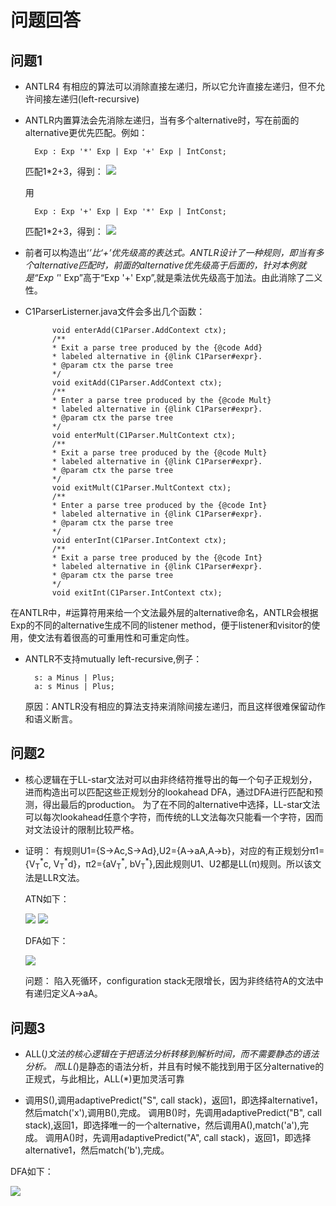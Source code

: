 # 问题回答
## 问题1

* ANTLR4 有相应的算法可以消除直接左递归，所以它允许直接左递归，但不允许间接左递归(left-recursive)
* ANTLR内置算法会先消除左递归，当有多个alternative时，写在前面的alternative更优先匹配。例如：
  
        Exp : Exp '*' Exp | Exp '+' Exp | IntConst;

    匹配1*2+3，得到：
    ![](./true.png)  


    用

        Exp : Exp '+' Exp | Exp '*' Exp | IntConst;

    匹配1*2+3，得到：
    ![](./false.png)  

* 前者可以构造出‘*’比‘+’优先级高的表达式。ANTLR设计了一种规则，即当有多个alternative匹配时，前面的alternative优先级高于后面的，针对本例就是“Exp '*' Exp”高于“Exp '+' Exp”,就是乘法优先级高于加法。由此消除了二义性。
* C1ParserListerner.java文件会多出几个函数：
  
            void enterAdd(C1Parser.AddContext ctx);
            /**
            * Exit a parse tree produced by the {@code Add}
            * labeled alternative in {@link C1Parser#expr}.
            * @param ctx the parse tree
            */
            void exitAdd(C1Parser.AddContext ctx);
            /**
            * Enter a parse tree produced by the {@code Mult}
            * labeled alternative in {@link C1Parser#expr}.
            * @param ctx the parse tree
            */
            void enterMult(C1Parser.MultContext ctx);
            /**
            * Exit a parse tree produced by the {@code Mult}
            * labeled alternative in {@link C1Parser#expr}.
            * @param ctx the parse tree
            */
            void exitMult(C1Parser.MultContext ctx);
            /**
            * Enter a parse tree produced by the {@code Int}
            * labeled alternative in {@link C1Parser#expr}.
            * @param ctx the parse tree
            */
            void enterInt(C1Parser.IntContext ctx);
            /**
            * Exit a parse tree produced by the {@code Int}
            * labeled alternative in {@link C1Parser#expr}.
            * @param ctx the parse tree
            */
            void exitInt(C1Parser.IntContext ctx);

在ANTLR中，#运算符用来给一个文法最外层的alternative命名，ANTLR会根据Exp的不同的alternative生成不同的listener method，便于listener和visitor的使用，使文法有着很高的可重用性和可重定向性。

* ANTLR不支持mutually left-recursive,例子：

        s: a Minus | Plus;
        a: s Minus | Plus;
    原因：ANTLR没有相应的算法支持来消除间接左递归，而且这样很难保留动作和语义断言。

## 问题2

* 核心逻辑在于LL-star文法对可以由非终结符推导出的每一个句子正规划分，进而构造出可以匹配这些正规划分的lookahead DFA，通过DFA进行匹配和预测，得出最后的production。
  为了在不同的alternative中选择，LL-star文法可以每次lookahead任意个字符，而传统的LL文法每次只能看一个字符，因而对文法设计的限制比较严格。

* 证明：
  有规则U1={S->Ac,S->Ad},U2={A->aA,A->b}，对应的有正规划分π1={V<sub>T</sub><sup>\*</sup>c, V<sub>T</sub><sup>\*</sup>d}，π2={aV<sub>T</sub><sup>\*</sup>, bV<sub>T</sub><sup>\*</sup>},因此规则U1、U2都是LL(π)规则。所以该文法是LLR文法。

  ATN如下：

  ![](./hehe.png)    ![](./haha.png)

  DFA如下：

  ![](./dfa.png)

  问题：
  陷入死循环，configuration stack无限增长，因为非终结符A的文法中有递归定义A->aA。

## 问题3

* ALL(*)文法的核心逻辑在于把语法分析转移到解析时间，而不需要静态的语法分析。
  而LL(*)是静态的语法分析，并且有时候不能找到用于区分alternative的正规式，与此相比，ALL(*)更加灵活可靠

* 调用S(),调用adaptivePredict("S", call stack)，返回1，即选择alternative1，然后match('x'),调用B(),完成。
调用B()时，先调用adaptivePredict("B", call stack),返回1，即选择唯一的一个alternative，然后调用A(),match('a'),完成。
调用A()时，先调用adaptivePredict("A", call stack)，返回1，即选择alternative1，然后match('b'),完成。

DFA如下：

![](./dfa2.png)